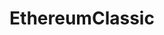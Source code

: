 ---
title: EthereumClassic
crosslinks:
- ethereum
- ethtrader
- youtubefactsbot
- autotldr
- btc
- ethereumfraud
- Buttcoin
- u_imguralbumbot
- jaxx
- EtherMining
- ethdev
- TheCosmos
- EthereumClassicx2
- ethereo
- Bitcoin
- autourbanbot
- TheDao
- rootstock
- Ethereum
- Etcmining
---